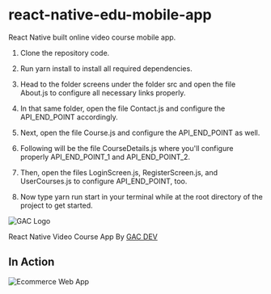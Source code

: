 # react-native-edu-mobile-app
React Native built online video course mobile app.

1. Clone the repository code.

2. Run yarn install to install all required dependencies.

3. Head to the folder screens under the folder src and open the file About.js to configure all necessary links properly.

4. In that same folder, open the file Contact.js and configure the API_END_POINT accordingly.

5. Next, open the file Course.js and configure the API_END_POINT as well.

6. Following will be the file CourseDetails.js where you'll configure properly API_END_POINT_1 and API_END_POINT_2.

7. Then, open the files LoginScreen.js, RegisterScreen.js, and UserCourses.js to configure API_END_POINT, too.

8. Now type yarn run start in your terminal while at the root directory of the project to get started.


![GAC Logo](https://geniusandcourage.com/favicon.ico)

React Native Video Course App By [GAC DEV](https://geniusandcourage.com)

## In Action

![Ecommerce Web App](https://hlwsdtech.com:8081/images/recatnative.png)